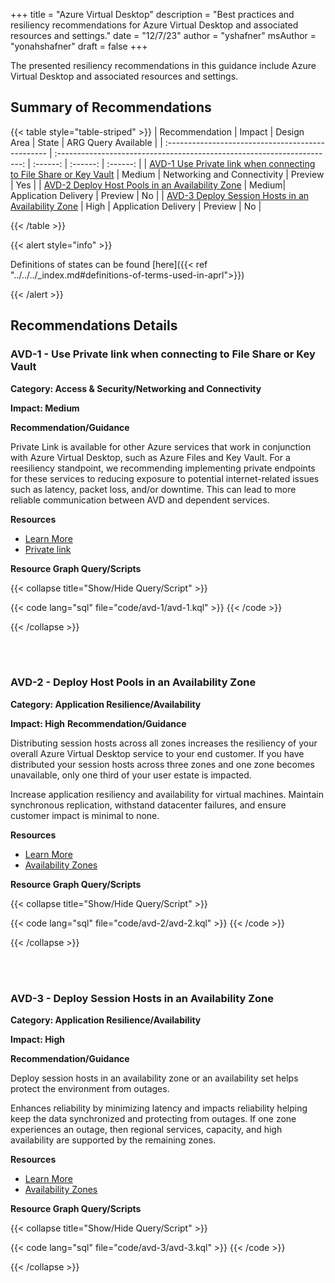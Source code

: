 +++
title = "Azure Virtual Desktop"
description = "Best practices and resiliency recommendations for Azure Virtual Desktop and associated resources and settings."
date = "12/7/23"
author = "yshafner"
msAuthor = "yonahshafner"
draft = false
+++

The presented resiliency recommendations in this guidance include Azure Virtual Desktop and associated resources and settings.

## Summary of Recommendations

{{< table style="table-striped" >}}
|  Recommendation                                   |      Impact         |  Design Area         |  State            | ARG Query Available |
| :------------------------------------------------ | :---------------------------------------------------------------------: | :------:        | :------:          | :------:          |
| [AVD-1 Use Private link when connecting to File Share or Key Vault](#avd-1---use-private-link-when-connecting-to-file-share-or-key-vault)    | Medium | Networking and Connectivity |  Preview  |        Yes         |
| [AVD-2 Deploy Host Pools in an Availability Zone](#avd-2---deploy-host-pools-in-an-availability-zone)  | Medium|  Application Delivery | Preview |       No        |
| [AVD-3 Deploy Session Hosts in an Availability Zone](#avd-3---deploy-session-hosts-in-an-availability-zone)  | High |  Application Delivery | Preview |       No        |

{{< /table >}}

{{< alert style="info" >}}

Definitions of states can be found [here]({{< ref "../../../_index.md#definitions-of-terms-used-in-aprl">}})

{{< /alert >}}

## Recommendations Details

### AVD-1 - Use Private link when connecting to File Share or Key Vault

**Category: Access & Security/Networking and Connectivity**

**Impact: Medium**

**Recommendation/Guidance**

Private Link is available for other Azure services that work in conjunction with Azure Virtual Desktop, such as Azure Files and Key Vault. For a reesiliency standpoint, we recommending implementing private endpoints for these services to reducing exposure to potential internet-related issues such as latency, packet loss, and/or downtime. This can lead to more reliable communication between AVD and dependent services. 


**Resources**

- [Learn More](https://learn.microsoft.com/en-us/azure/well-architected/azure-virtual-desktop/networking#private-endpoints-private-link)
- [Private link](https://learn.microsoft.com/en-us/azure/well-architected/azure-virtual-desktop/networking#private-endpoints-private-link)

**Resource Graph Query/Scripts**

{{< collapse title="Show/Hide Query/Script" >}}

{{< code lang="sql" file="code/avd-1/avd-1.kql" >}} {{< /code >}}

{{< /collapse >}}

<br><br>

### AVD-2 - Deploy Host Pools in an Availability Zone

**Category: Application Resilience/Availability**

**Impact: High**
**Recommendation/Guidance**

Distributing session hosts across all zones increases the resiliency of your overall Azure Virtual Desktop service to your end customer. If you have distributed your session hosts across three zones and one zone becomes unavailable, only one third of your user estate is impacted.

Increase application resiliency and availability for virtual machines. Maintain synchronous replication, withstand datacenter failures, and ensure customer impact is minimal to none.

**Resources**

- [Learn More](https://techcommunity.microsoft.com/t5/azure-virtual-desktop-blog/announcing-general-availability-of-support-for-azure/ba-p/3636262#:~:text=By%20distributing%20your%20session%20hosts%20across%20all%20zones,one%20third%20of%20your%20user%20estate%20is%20impacted.)
- [Availability Zones](https://learn.microsoft.com/en-us/azure/well-architected/reliability/regions-availability-zones)

**Resource Graph Query/Scripts**

{{< collapse title="Show/Hide Query/Script" >}}

{{< code lang="sql" file="code/avd-2/avd-2.kql" >}} {{< /code >}}

{{< /collapse >}}

<br><br>

### AVD-3 - Deploy Session Hosts in an Availability Zone

**Category: Application Resilience/Availability**

**Impact: High**

**Recommendation/Guidance**

Deploy session hosts in an availability zone or an availability set helps protect the environment from outages.

Enhances reliability by minimizing latency and impacts reliability helping keep the data synchronized and protecting from outages. If one zone experiences an outage, then regional services, capacity, and high availability are supported by the remaining zones.

**Resources**

- [Learn More](https://learn.microsoft.com/en-us/azure/well-architected/azure-virtual-desktop/application-delivery#session-host-settings)
- [Availability Zones](https://learn.microsoft.com/en-us/azure/well-architected/azure-virtual-desktop/application-delivery#session-host-settings)

**Resource Graph Query/Scripts**

{{< collapse title="Show/Hide Query/Script" >}}

{{< code lang="sql" file="code/avd-3/avd-3.kql" >}} {{< /code >}}

{{< /collapse >}}

<br><br>
